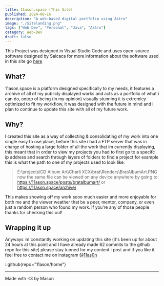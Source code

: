 ```yaml
---
title: 11ason.space (This Site)
published: 2024-08-16
description: "A web-based digital portfolio using Astro"
image: "./Sitelanding.png"
tags: ["Web Dev", "Personal", "Java", "Astro"]
category: Web-Dev
draft: false
---
```

This Project was designed in Visual Studio Code and uses open-source software designed by Saicaca for more information about the software used in this site go [here](https://github.com/saicaca/fuwari)


## What?
11ason.space is a platform designed specifically to my needs, it features a archive of all of my publicly displayed works and acts as a portfolio of what i can do, ontop of being (in my opinion) visually stunning it is extremley optimized to fit my workflow, it was designed with the future in mind and i plan to continue to update this site with all of my future work.

## Why?
I created this site as a way of collecting & consolidating of my work into one single easy to use place, before this site i had a FTP server that was in charge of hosting a large folder of all the work that im currently displaying, this meant that in order to view my projects you had to first go to a specifc ip address and search through layers of folders to find a project for example this is what the path to one of my projects used to look like:
>E:\projects\CD Album Art\Charli XCX\brat\Renders\BratAlbumArt.PNG
now the same file can be viewed on any device anywhere by going to:
>https://11ason.space/posts/bratalbumart/ or https://11ason.space/archive/

This makes showing off my work sooo much easier and more enjoyable for both me and the viewer weather that be a peer, mentor, company, or even just a random person who found my work.
if you're any of those people thanks for checking this out!

## Wrapping it up
Anyways im constantly working on updating this site (it's been up for about 24 hours at this point and I have already made 62 commits to the github repo for this site) please stay tunned for my content i post and if you like it feel free to contact me on instagram [@11as0n](Https://instagram.com/11as0n)


::github{repo="11ason/home"}

---

Made with <3 by Mason
